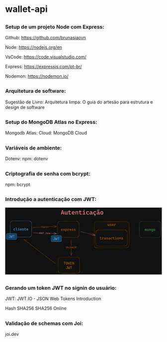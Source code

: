 # wallet-api
##
### Setup de um projeto Node com Express:
Github: https://github.com/brunasiaovn

Node: https://nodejs.org/en

VsCode: https://code.visualstudio.com/

Express: https://expressjs.com/pt-br/

Nodemon: https://nodemon.io/
##
### Arquitetura de software:
Sugestão de Livro: Arquitetura limpa: O guia do artesão para estrutura e design de software
##
### Setup do MongoDB Atlas no Express:
Mongodb Atlas: Cloud: MongoDB Cloud
##
### Variáveis de ambiente:
Dotenv: npm: dotenv
##
### Criptografia de senha com bcrypt:
npm: bcrypt
##
### Introdução a autenticação com JWT:
![Alt text](image.png)
##
### Gerando um token JWT no signin do usuário:
JWT: JWT.IO - JSON Web Tokens Introduction

Hash SHA256 SHA256 Online
##
### Validação de schemas com Joi:
joi.dev
